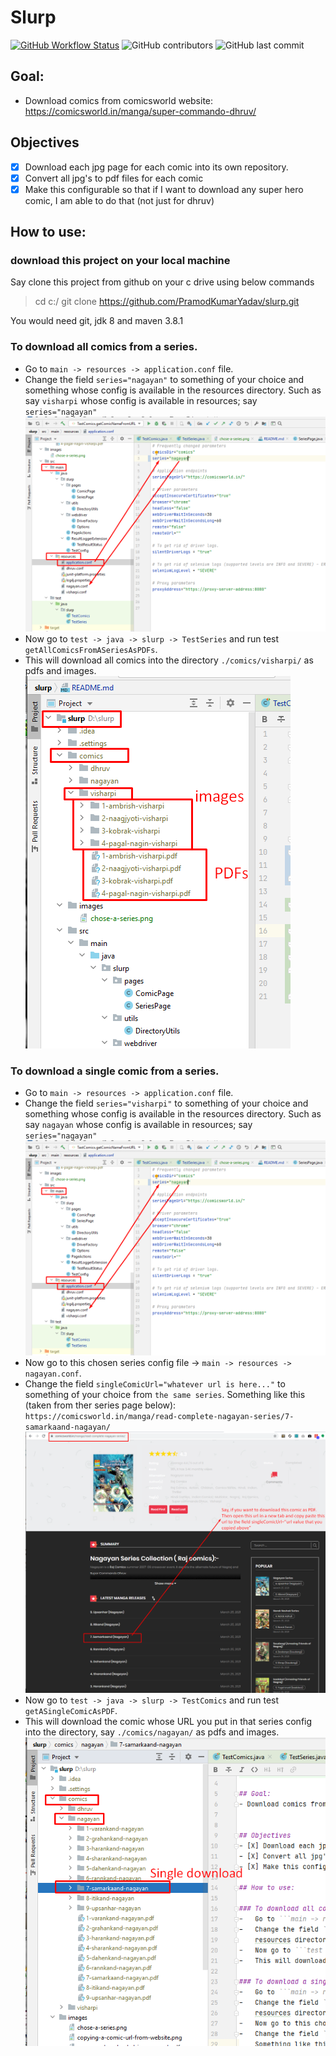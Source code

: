 # Slurp
[![GitHub Workflow Status](https://img.shields.io/github/workflow/status/pramodkumaryadav/slurp/CI%20for%20slurp)](https://github.com/PramodKumarYadav/slurp/actions)
![GitHub contributors](https://img.shields.io/github/contributors/pramodkumaryadav/slurp)
![GitHub last commit](https://img.shields.io/github/last-commit/pramodkumaryadav/slurp)

## Goal: 
- Download comics from comicsworld website: https://comicsworld.in/manga/super-commando-dhruv/


## Objectives
- [X] Download each jpg page for each comic into its own repository. 
- [X] Convert all jpg's to pdf files for each comic
- [X] Make this configurable so that if I want to download any super hero comic, I am able to do that (not just for dhruv)

## How to use: 
### download this project on your local machine

Say clone this project from github on your c drive using below commands  
> cd c:/
> git clone https://github.com/PramodKumarYadav/slurp.git

You would need git, jdk 8 and maven 3.8.1
### To download all comics from a series.
-   Go to ```main -> resources -> application.conf``` file.
-   Change the field ```series="nagayan"``` to something of your choice and something whose config is available in the
    resources directory. Such as say ```visharpi``` whose config is available in resources; say ```series="nagayan"```  ![visharpi.conf](./images/chose-a-series.png)
-   Now go to ```test -> java -> slurp -> TestSeries``` and run test ```getAllComicsFromASeriesAsPDFs```.
-   This will download all comics into the directory ```./comics/visharpi/``` as pdfs and images. ![downloaded images](./images/visharpi-downloaded-images-and-pdfs.png)

### To download a single comic from a series.
-   Go to ```main -> resources -> application.conf``` file.
-   Change the field ```series="visharpi"``` to something of your choice and something whose config is available in the
    resources directory. Such as say ```nagayan``` whose config is available in resources; say ```series="nagayan"```  ![nagayan.conf](./images/chose-a-series.png)
-   Now go to this chosen series config file -> ```main -> resources -> nagayan.conf```.
-   Change the field ```singleComicUrl="whatever url is here..."``` to something of your choice from ```the same series```. 
    Something like this (taken from ther series page below): 
    ```https://comicsworld.in/manga/read-complete-nagayan-series/7-samarkaand-nagayan/```
    ![](./images/copying-a-comic-url-from-website.png)
-   Now go to ```test -> java -> slurp -> TestComics``` and run test ```getASingleComicAsPDF```.
-   This will download the comic whose URL you put in that series config into the directory, say ```./comics/nagayan/``` as pdfs and images. 
    ![downloaded images](./images/nagayan-downloaded-images-and-pdfs.png)